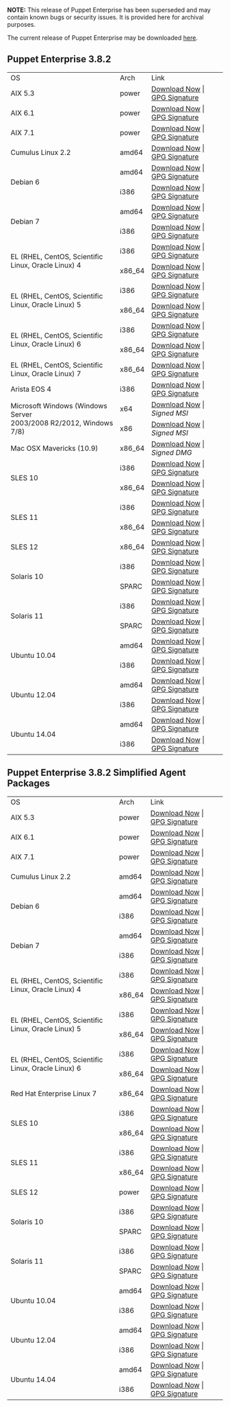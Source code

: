 <p><b>NOTE:</b> This release of Puppet Enterprise has been superseded and may contain known bugs or security issues. It is provided here for archival purposes.
</p><p>The current release of Puppet Enterprise may be downloaded <a href="/Readme.md">here</a>.

</p><h2 id="pe_382">Puppet Enterprise 3.8.2</h2>
<table>
<tbody>
<tr>
<td>OS</td>
<td>Arch</td>
<td>Link</td>
</tr>


<tr>
<td>AIX 5.3</td>
<td>power</td>
<td><a href="https://pm.puppetlabs.com/puppet-enterprise/3.8.2/puppet-enterprise-3.8.2-aix-5.3-power.tar.gz">Download Now</a> | <a href="https://pm.puppetlabs.com/puppet-enterprise/3.8.2/puppet-enterprise-3.8.2-aix-5.3-power.tar.gz.asc">GPG Signature</a></td>
</tr>

<tr>
<td>AIX 6.1</td>
<td>power</td>
<td><a href="https://pm.puppetlabs.com/puppet-enterprise/3.8.2/puppet-enterprise-3.8.2-aix-6.1-power.tar.gz">Download Now</a> | <a href="https://pm.puppetlabs.com/puppet-enterprise/3.8.2/puppet-enterprise-3.8.2-aix-6.1-power.tar.gz.asc">GPG Signature</a></td>
</tr>

<tr>
<td>AIX 7.1</td>
<td>power</td>
<td><a href="https://pm.puppetlabs.com/puppet-enterprise/3.8.2/puppet-enterprise-3.8.2-aix-7.1-power.tar.gz">Download Now</a> | <a href="https://pm.puppetlabs.com/puppet-enterprise/3.8.2/puppet-enterprise-3.8.2-aix-7.1-power.tar.gz.asc">GPG Signature</a></td>
</tr>


<tr>
<td>Cumulus Linux 2.2</td>
<td>amd64</td>
<td><a href="https://pm.puppetlabs.com/puppet-enterprise/3.8.2/puppet-enterprise-3.8.2-cumulus-2.2-amd64.tar.gz">Download Now</a> | <a href="https://pm.puppetlabs.com/puppet-enterprise/3.8.2/puppet-enterprise-3.8.2-cumulus-2.2-amd64.tar.gz.asc">GPG Signature</a></td>
</tr>


<tr>
<td rowspan="2">Debian 6</td>
<td>amd64</td>
<td><a href="https://pm.puppetlabs.com/puppet-enterprise/3.8.2/puppet-enterprise-3.8.2-debian-6-amd64.tar.gz">Download Now</a> | <a href="https://pm.puppetlabs.com/puppet-enterprise/3.8.2/puppet-enterprise-3.8.2-debian-6-amd64.tar.gz.asc">GPG Signature</a></td>
</tr>
<tr>
<td>i386</td>
<td><a href="https://pm.puppetlabs.com/puppet-enterprise/3.8.2/puppet-enterprise-3.8.2-debian-6-i386.tar.gz">Download Now</a> | <a href="https://pm.puppetlabs.com/puppet-enterprise/3.8.2/puppet-enterprise-3.8.2-debian-6-i386.tar.gz.asc">GPG Signature</a></td>
</tr>

<tr>
<td rowspan="2">Debian 7</td>
<td>amd64</td>
<td><a href="https://pm.puppetlabs.com/puppet-enterprise/3.8.2/puppet-enterprise-3.8.2-debian-7-amd64.tar.gz">Download Now</a> | <a href="https://pm.puppetlabs.com/puppet-enterprise/3.8.2/puppet-enterprise-3.8.2-debian-7-amd64.tar.gz.asc">GPG Signature</a></td>
</tr>
<tr>
<td>i386</td>
<td><a href="https://pm.puppetlabs.com/puppet-enterprise/3.8.2/puppet-enterprise-3.8.2-debian-7-i386.tar.gz">Download Now</a> | <a href="https://pm.puppetlabs.com/puppet-enterprise/3.8.2/puppet-enterprise-3.8.2-debian-7-i386.tar.gz.asc">GPG Signature</a></td>
</tr>


<tr>
<td rowspan="2">EL (RHEL, CentOS, Scientific Linux, Oracle Linux) 4</td>
<td>i386</td>
<td><a href="https://pm.puppetlabs.com/puppet-enterprise/3.8.2/puppet-enterprise-3.8.2-el-4-i386.tar.gz">Download Now</a> | <a href="https://pm.puppetlabs.com/puppet-enterprise/3.8.2/puppet-enterprise-3.8.2-el-4-i386.tar.gz.asc">GPG Signature</a></td>
</tr>
<tr>
<td>x86_64</td>
<td><a href="https://pm.puppetlabs.com/puppet-enterprise/3.8.2/puppet-enterprise-3.8.2-el-4-x86_64.tar.gz">Download Now</a> | <a href="https://pm.puppetlabs.com/puppet-enterprise/3.8.2/puppet-enterprise-3.8.2-el-4-x86_64.tar.gz.asc">GPG Signature</a></td>
</tr>

<tr>
<td rowspan="2">EL (RHEL, CentOS, Scientific Linux, Oracle Linux) 5</td>
<td>i386</td>
<td><a href="https://pm.puppetlabs.com/puppet-enterprise/3.8.2/puppet-enterprise-3.8.2-el-5-i386.tar.gz">Download Now</a> | <a href="https://pm.puppetlabs.com/puppet-enterprise/3.8.2/puppet-enterprise-3.8.2-el-5-i386.tar.gz.asc">GPG Signature</a></td>
</tr>
<tr>
<td>x86_64</td>
<td><a href="https://pm.puppetlabs.com/puppet-enterprise/3.8.2/puppet-enterprise-3.8.2-el-5-x86_64.tar.gz">Download Now</a> | <a href="https://pm.puppetlabs.com/puppet-enterprise/3.8.2/puppet-enterprise-3.8.2-el-5-x86_64.tar.gz.asc">GPG Signature</a></td>
</tr>

<tr>
<td rowspan="2">EL (RHEL, CentOS, Scientific Linux, Oracle Linux) 6</td>
<td>i386</td>
<td><a href="https://pm.puppetlabs.com/puppet-enterprise/3.8.2/puppet-enterprise-3.8.2-el-6-i386.tar.gz">Download Now</a> | <a href="https://pm.puppetlabs.com/puppet-enterprise/3.8.2/puppet-enterprise-3.8.2-el-6-i386.tar.gz.asc">GPG Signature</a></td>
</tr>
<tr>
<td>x86_64</td>
<td><a href="https://pm.puppetlabs.com/puppet-enterprise/3.8.2/puppet-enterprise-3.8.2-el-6-x86_64.tar.gz">Download Now</a> | <a href="https://pm.puppetlabs.com/puppet-enterprise/3.8.2/puppet-enterprise-3.8.2-el-6-x86_64.tar.gz.asc">GPG Signature</a></td>
</tr>

<tr>
<td>EL (RHEL, CentOS, Scientific Linux, Oracle Linux) 7</td>
<td>x86_64</td>
<td><a href="https://pm.puppetlabs.com/puppet-enterprise/3.8.2/puppet-enterprise-3.8.2-el-7-x86_64.tar.gz">Download Now</a> | <a href="https://pm.puppetlabs.com/puppet-enterprise/3.8.2/puppet-enterprise-3.8.2-el-7-x86_64.tar.gz.asc">GPG Signature</a></td>
</tr>


<tr>
<td>Arista EOS 4</td>
<td>i386</td>
<td><a href="https://pm.puppetlabs.com/puppet-enterprise/3.8.2/puppet-enterprise-3.8.2-eos-4-i386.swix">Download Now</a> | <a href="https://pm.puppetlabs.com/puppet-enterprise/3.8.2/puppet-enterprise-3.8.2-eos-4-i386.swix.asc">GPG Signature</a></td>
</tr>


<tr>
<td rowspan="2">Microsoft Windows (Windows Server <br>2003/2008 R2/2012, Windows 7/8)</td>
<td>x64</td>
<td><a href="http://pm.puppetlabs.com/puppet-enterprise/3.8.2/puppet-enterprise-3.8.2-x64.msi">Download Now</a> | <em>Signed MSI<em></em></em></td>
</tr>
<tr>
<td>x86</td>
<td><a href="http://pm.puppetlabs.com/puppet-enterprise/3.8.2/puppet-enterprise-3.8.2.msi">Download Now</a> | <em>Signed MSI<em></em></em></td>
</tr>


<tr>
<td>Mac OSX Mavericks (10.9)</td>
<td>x86_64</td>
<td><a href="https://pm.puppetlabs.com/puppet-enterprise/3.8.2/puppet-enterprise-3.8.2-osx-10.9-x86_64.dmg">Download Now</a> | <em>Signed DMG<em></em></em></td>
</tr>


<tr>
<td rowspan="2">SLES 10</td>
<td>i386</td>
<td><a href="https://pm.puppetlabs.com/puppet-enterprise/3.8.2/puppet-enterprise-3.8.2-sles-10-i386.tar.gz">Download Now</a> | <a href="https://pm.puppetlabs.com/puppet-enterprise/3.8.2/puppet-enterprise-3.8.2-sles-10-i386.tar.gz.asc">GPG Signature</a></td>
</tr>
<tr>
<td>x86_64</td>
<td><a href="https://pm.puppetlabs.com/puppet-enterprise/3.8.2/puppet-enterprise-3.8.2-sles-10-x86_64.tar.gz">Download Now</a> | <a href="https://pm.puppetlabs.com/puppet-enterprise/3.8.2/puppet-enterprise-3.8.2-sles-10-x86_64.tar.gz.asc">GPG Signature</a></td>
</tr>

<tr>
<td rowspan="2">SLES 11</td>
<td>i386</td>
<td><a href="https://pm.puppetlabs.com/puppet-enterprise/3.8.2/puppet-enterprise-3.8.2-sles-11-i386.tar.gz">Download Now</a> | <a href="https://pm.puppetlabs.com/puppet-enterprise/3.8.2/puppet-enterprise-3.8.2-sles-11-i386.tar.gz.asc">GPG Signature</a></td>
</tr>
<tr>
<td>x86_64</td>
<td><a href="https://pm.puppetlabs.com/puppet-enterprise/3.8.2/puppet-enterprise-3.8.2-sles-11-x86_64.tar.gz">Download Now</a> | <a href="https://pm.puppetlabs.com/puppet-enterprise/3.8.2/puppet-enterprise-3.8.2-sles-11-x86_64.tar.gz.asc">GPG Signature</a></td>
</tr>

<tr>
<td>SLES 12</td>
<td>x86_64</td>
<td><a href="https://pm.puppetlabs.com/puppet-enterprise/3.8.2/puppet-enterprise-3.8.2-sles-12-x86_64.tar.gz">Download Now</a> | <a href="https://pm.puppetlabs.com/puppet-enterprise/3.8.2/puppet-enterprise-3.8.2-sles-12-x86_64.tar.gz.asc">GPG Signature</a></td>
</tr>


<tr>
<td rowspan="2">Solaris 10</td>
<td>i386</td>
<td><a href="https://pm.puppetlabs.com/puppet-enterprise/3.8.2/puppet-enterprise-3.8.2-solaris-10-i386.tar.gz">Download Now</a> | <a href="https://pm.puppetlabs.com/puppet-enterprise/3.8.2/puppet-enterprise-3.8.2-solaris-10-i386.tar.gz.asc">GPG Signature</a></td>
</tr>
<tr>
<td>SPARC</td>
<td><a href="https://pm.puppetlabs.com/puppet-enterprise/3.8.2/puppet-enterprise-3.8.2-solaris-10-sparc.tar.gz">Download Now</a> | <a href="https://pm.puppetlabs.com/puppet-enterprise/3.8.2/puppet-enterprise-3.8.2-solaris-10-sparc.tar.gz.asc">GPG Signature</a></td>
</tr>

<tr>
<td rowspan="2">Solaris 11</td>
<td>i386</td>
<td><a href="https://pm.puppetlabs.com/puppet-enterprise/3.8.2/puppet-enterprise-3.8.2-solaris-11-i386.tar.gz">Download Now</a> | <a href="https://pm.puppetlabs.com/puppet-enterprise/3.8.2/puppet-enterprise-3.8.2-solaris-11-i386.tar.gz.asc">GPG Signature</a></td>
</tr>
<tr>
<td>SPARC</td>
<td><a href="https://pm.puppetlabs.com/puppet-enterprise/3.8.2/puppet-enterprise-3.8.2-solaris-11-sparc.tar.gz">Download Now</a> | <a href="https://pm.puppetlabs.com/puppet-enterprise/3.8.2/puppet-enterprise-3.8.2-solaris-11-sparc.tar.gz.asc">GPG Signature</a></td>
</tr>


<tr>
<td rowspan="2">Ubuntu 10.04</td>
<td>amd64</td>
<td><a href="https://pm.puppetlabs.com/puppet-enterprise/3.8.2/puppet-enterprise-3.8.2-ubuntu-10.04-amd64.tar.gz">Download Now</a> | <a href="https://pm.puppetlabs.com/puppet-enterprise/3.8.2/puppet-enterprise-3.8.2-ubuntu-10.04-amd64.tar.gz.asc">GPG Signature</a></td>
</tr>
<tr>
<td>i386</td>
<td><a href="https://pm.puppetlabs.com/puppet-enterprise/3.8.2/puppet-enterprise-3.8.2-ubuntu-10.04-i386.tar.gz">Download Now</a> | <a href="https://pm.puppetlabs.com/puppet-enterprise/3.8.2/puppet-enterprise-3.8.2-ubuntu-10.04-i386.tar.gz.asc">GPG Signature</a></td>
</tr>

<tr>
<td rowspan="2">Ubuntu 12.04</td>
<td>amd64</td>
<td><a href="https://pm.puppetlabs.com/puppet-enterprise/3.8.2/puppet-enterprise-3.8.2-ubuntu-12.04-amd64.tar.gz">Download Now</a> | <a href="https://pm.puppetlabs.com/puppet-enterprise/3.8.2/puppet-enterprise-3.8.2-ubuntu-12.04-amd64.tar.gz.asc">GPG Signature</a></td>
</tr>
<tr>
<td>i386</td>
<td><a href="https://pm.puppetlabs.com/puppet-enterprise/3.8.2/puppet-enterprise-3.8.2-ubuntu-12.04-i386.tar.gz">Download Now</a> | <a href="https://pm.puppetlabs.com/puppet-enterprise/3.8.2/puppet-enterprise-3.8.2-ubuntu-12.04-i386.tar.gz.asc">GPG Signature</a></td>
</tr>

<tr>
<td rowspan="2">Ubuntu 14.04</td>
<td>amd64</td>
<td><a href="https://pm.puppetlabs.com/puppet-enterprise/3.8.2/puppet-enterprise-3.8.2-ubuntu-14.04-amd64.tar.gz">Download Now</a> | <a href="https://pm.puppetlabs.com/puppet-enterprise/3.8.2/puppet-enterprise-3.8.2-ubuntu-14.04-amd64.tar.gz.asc">GPG Signature</a></td>
</tr>
<tr>
<td>i386</td>
<td><a href="https://pm.puppetlabs.com/puppet-enterprise/3.8.2/puppet-enterprise-3.8.2-ubuntu-14.04-i386.tar.gz">Download Now</a> | <a href="https://pm.puppetlabs.com/puppet-enterprise/3.8.2/puppet-enterprise-3.8.2-ubuntu-14.04-i386.tar.gz.asc">GPG Signature</a></td>
</tr>
</tbody>
</table>





<h2 id="pe_a_382">Puppet Enterprise 3.8.2 Simplified Agent Packages</h2>
<table>
<tbody>
<tr>
<td>OS</td>
<td>Arch</td>
<td>Link</td>
</tr>


<tr>
<td>AIX 5.3</td>
<td>power</td>
<td><a href="https://pm.puppetlabs.com/puppet-enterprise/3.8.2/puppet-enterprise-3.8.2-aix-5.3-power-agent.tar.gz">Download Now</a> | <a href="https://pm.puppetlabs.com/puppet-enterprise/3.8.2/puppet-enterprise-3.8.2-aix-5.3-power-agent.tar.gz.asc">GPG Signature</a></td>
</tr>

<tr>
<td>AIX 6.1</td>
<td>power</td>
<td><a href="https://pm.puppetlabs.com/puppet-enterprise/3.8.2/puppet-enterprise-3.8.2-aix-6.1-power-agent.tar.gz">Download Now</a> | <a href="https://pm.puppetlabs.com/puppet-enterprise/3.8.2/puppet-enterprise-3.8.2-aix-6.1-power-agent.tar.gz.asc">GPG Signature</a></td>
</tr>

<tr>
<td>AIX 7.1</td>
<td>power</td>
<td><a href="https://pm.puppetlabs.com/puppet-enterprise/3.8.2/puppet-enterprise-3.8.2-aix-7.1-power-agent.tar.gz">Download Now</a> | <a href="https://pm.puppetlabs.com/puppet-enterprise/3.8.2/puppet-enterprise-3.8.2-aix-7.1-power-agent.tar.gz.asc">GPG Signature</a></td>
</tr>


<tr>
<td>Cumulus Linux 2.2</td>
<td>amd64</td>
<td><a href="https://pm.puppetlabs.com/puppet-enterprise/3.8.2/puppet-enterprise-3.8.2-cumulus-2.2-amd64-agent.tar.gz">Download Now</a> | <a href="https://pm.puppetlabs.com/puppet-enterprise/3.8.2/puppet-enterprise-3.8.2-cumulus-2.2-amd64-agent.tar.gz.asc">GPG Signature</a></td>
</tr>


<tr>
<td rowspan="2">Debian 6</td>
<td>amd64</td>
<td><a href="https://pm.puppetlabs.com/puppet-enterprise/3.8.2/puppet-enterprise-3.8.2-debian-6-amd64-agent.tar.gz">Download Now</a> | <a href="https://pm.puppetlabs.com/puppet-enterprise/3.8.2/puppet-enterprise-3.8.2-debian-6-amd64-agent.tar.gz.asc">GPG Signature</a></td>
</tr>
<tr>
<td>i386</td>
<td><a href="https://pm.puppetlabs.com/puppet-enterprise/3.8.2/puppet-enterprise-3.8.2-debian-6-i386-agent.tar.gz">Download Now</a> | <a href="https://pm.puppetlabs.com/puppet-enterprise/3.8.2/puppet-enterprise-3.8.2-debian-6-i386-agent.tar.gz.asc">GPG Signature</a></td>
</tr>

<tr>
<td rowspan="2">Debian 7</td>
<td>amd64</td>
<td><a href="https://pm.puppetlabs.com/puppet-enterprise/3.8.2/puppet-enterprise-3.8.2-debian-7-amd64-agent.tar.gz">Download Now</a> | <a href="https://pm.puppetlabs.com/puppet-enterprise/3.8.2/puppet-enterprise-3.8.2-debian-7-amd64-agent.tar.gz.asc">GPG Signature</a></td>
</tr>
<tr>
<td>i386</td>
<td><a href="https://pm.puppetlabs.com/puppet-enterprise/3.8.2/puppet-enterprise-3.8.2-debian-7-i386-agent.tar.gz">Download Now</a> | <a href="https://pm.puppetlabs.com/puppet-enterprise/3.8.2/puppet-enterprise-3.8.2-debian-7-i386-agent.tar.gz.asc">GPG Signature</a></td>
</tr>


<tr>
<td rowspan="2">EL (RHEL, CentOS, Scientific Linux, Oracle Linux) 4</td>
<td>i386</td>
<td><a href="https://pm.puppetlabs.com/puppet-enterprise/3.8.2/puppet-enterprise-3.8.2-el-4-i386-agent.tar.gz">Download Now</a> | <a href="https://pm.puppetlabs.com/puppet-enterprise/3.8.2/puppet-enterprise-3.8.2-el-4-i386-agent.tar.gz.asc">GPG Signature</a></td>
</tr>
<tr>
<td>x86_64</td>
<td><a href="https://pm.puppetlabs.com/puppet-enterprise/3.8.2/puppet-enterprise-3.8.2-el-4-x86_64-agent.tar.gz">Download Now</a> | <a href="https://pm.puppetlabs.com/puppet-enterprise/3.8.2/puppet-enterprise-3.8.2-el-4-x86_64-agent.tar.gz.asc">GPG Signature</a></td>
</tr>

<tr>
<td rowspan="2">EL (RHEL, CentOS, Scientific Linux, Oracle Linux) 5</td>
<td>i386</td>
<td><a href="https://pm.puppetlabs.com/puppet-enterprise/3.8.2/puppet-enterprise-3.8.2-el-5-i386-agent.tar.gz">Download Now</a> | <a href="https://pm.puppetlabs.com/puppet-enterprise/3.8.2/puppet-enterprise-3.8.2-el-5-i386-agent.tar.gz.asc">GPG Signature</a></td>
</tr>
<tr>
<td>x86_64</td>
<td><a href="https://pm.puppetlabs.com/puppet-enterprise/3.8.2/puppet-enterprise-3.8.2-el-5-x86_64-agent.tar.gz">Download Now</a> | <a href="https://pm.puppetlabs.com/puppet-enterprise/3.8.2/puppet-enterprise-3.8.2-el-5-x86_64-agent.tar.gz.asc">GPG Signature</a></td>
</tr>

<tr>
<td rowspan="2">EL (RHEL, CentOS, Scientific Linux, Oracle Linux) 6</td>
<td>i386</td>
<td><a href="https://pm.puppetlabs.com/puppet-enterprise/3.8.2/puppet-enterprise-3.8.2-el-6-i386-agent.tar.gz">Download Now</a> | <a href="https://pm.puppetlabs.com/puppet-enterprise/3.8.2/puppet-enterprise-3.8.2-el-6-i386-agent.tar.gz.asc">GPG Signature</a></td>
</tr>
<tr>
<td>x86_64</td>
<td><a href="https://pm.puppetlabs.com/puppet-enterprise/3.8.2/puppet-enterprise-3.8.2-el-6-x86_64-agent.tar.gz">Download Now</a> | <a href="https://pm.puppetlabs.com/puppet-enterprise/3.8.2/puppet-enterprise-3.8.2-el-6-x86_64-agent.tar.gz.asc">GPG Signature</a></td>
</tr>

<tr>
<td>Red Hat Enterprise Linux 7</td>
<td>x86_64</td>
<td><a href="https://pm.puppetlabs.com/puppet-enterprise/3.8.2/puppet-enterprise-3.8.2-el-7-x86_64-agent.tar.gz">Download Now</a> | <a href="https://pm.puppetlabs.com/puppet-enterprise/3.8.2/puppet-enterprise-3.8.2-el-7-x86_64-agent.tar.gz.asc">GPG Signature</a></td>
</tr>


<tr>
<td rowspan="2">SLES 10</td>
<td>i386</td>
<td><a href="https://pm.puppetlabs.com/puppet-enterprise/3.8.2/puppet-enterprise-3.8.2-sles-10-i386-agent.tar.gz">Download Now</a> | <a href="https://pm.puppetlabs.com/puppet-enterprise/3.8.2/puppet-enterprise-3.8.2-sles-10-i386-agent.tar.gz.asc">GPG Signature</a></td>
</tr>
<tr>
<td>x86_64</td>
<td><a href="https://pm.puppetlabs.com/puppet-enterprise/3.8.2/puppet-enterprise-3.8.2-sles-10-x86_64-agent.tar.gz">Download Now</a> | <a href="https://pm.puppetlabs.com/puppet-enterprise/3.8.2/puppet-enterprise-3.8.2-sles-10-x86_64-agent.tar.gz.asc">GPG Signature</a></td>
</tr>

<tr>
<td rowspan="2">SLES 11</td>
<td>i386</td>
<td><a href="https://pm.puppetlabs.com/puppet-enterprise/3.8.2/puppet-enterprise-3.8.2-sles-11-i386-agent.tar.gz">Download Now</a> | <a href="https://pm.puppetlabs.com/puppet-enterprise/3.8.2/puppet-enterprise-3.8.2-sles-11-i386-agent.tar.gz.asc">GPG Signature</a></td>
</tr>
<tr>
<td>x86_64</td>
<td><a href="https://pm.puppetlabs.com/puppet-enterprise/3.8.2/puppet-enterprise-3.8.2-sles-11-x86_64-agent.tar.gz">Download Now</a> | <a href="https://pm.puppetlabs.com/puppet-enterprise/3.8.2/puppet-enterprise-3.8.2-sles-11-x86_64-agent.tar.gz.asc">GPG Signature</a></td>
</tr>

<tr>
<td>SLES 12</td>
<td>power</td>
<td><a href="https://pm.puppetlabs.com/puppet-enterprise/3.8.2/puppet-enterprise-3.8.2-sles-12-x86_64-agent.tar.gz">Download Now</a> | <a href="https://pm.puppetlabs.com/puppet-enterprise/3.8.2/puppet-enterprise-3.8.2-sles-12-x86_64-agent.tar.gz.asc">GPG Signature</a></td>
</tr>


<tr>
<td rowspan="2">Solaris 10</td>
<td>i386</td>
<td><a href="https://pm.puppetlabs.com/puppet-enterprise/3.8.2/puppet-enterprise-3.8.2-solaris-10-i386-agent.tar.gz">Download Now</a> | <a href="https://pm.puppetlabs.com/puppet-enterprise/3.8.2/puppet-enterprise-3.8.2-solaris-10-i386-agent.tar.gz.asc">GPG Signature</a></td>
</tr>
<tr>
<td>SPARC</td>
<td><a href="https://pm.puppetlabs.com/puppet-enterprise/3.8.2/puppet-enterprise-3.8.2-solaris-10-sparc-agent.tar.gz">Download Now</a> | <a href="https://pm.puppetlabs.com/puppet-enterprise/3.8.2/puppet-enterprise-3.8.2-solaris-10-sparc-agent.tar.gz.asc">GPG Signature</a></td>
</tr>

<tr>
<td rowspan="2">Solaris 11</td>
<td>i386</td>
<td><a href="https://pm.puppetlabs.com/puppet-enterprise/3.8.2/puppet-enterprise-3.8.2-solaris-11-i386-agent.tar.gz">Download Now</a> | <a href="https://pm.puppetlabs.com/puppet-enterprise/3.8.2/puppet-enterprise-3.8.2-solaris-11-i386-agent.tar.gz.asc">GPG Signature</a></td>
</tr>
<tr>
<td>SPARC</td>
<td><a href="https://pm.puppetlabs.com/puppet-enterprise/3.8.2/puppet-enterprise-3.8.2-solaris-11-sparc-agent.tar.gz">Download Now</a> | <a href="https://pm.puppetlabs.com/puppet-enterprise/3.8.2/puppet-enterprise-3.8.2-solaris-11-sparc-agent.tar.gz.asc">GPG Signature</a></td>
</tr>


<tr>
<td rowspan="2">Ubuntu 10.04</td>
<td>amd64</td>
<td><a href="https://pm.puppetlabs.com/puppet-enterprise/3.8.2/puppet-enterprise-3.8.2-ubuntu-10.04-amd64-agent.tar.gz">Download Now</a> | <a href="https://pm.puppetlabs.com/puppet-enterprise/3.8.2/puppet-enterprise-3.8.2-ubuntu-10.04-amd64-agent.tar.gz.asc">GPG Signature</a></td>
</tr>
<tr>
<td>i386</td>
<td><a href="https://pm.puppetlabs.com/puppet-enterprise/3.8.2/puppet-enterprise-3.8.2-ubuntu-10.04-i386-agent.tar.gz">Download Now</a> | <a href="https://pm.puppetlabs.com/puppet-enterprise/3.8.2/puppet-enterprise-3.8.2-ubuntu-10.04-i386-agent.tar.gz.asc">GPG Signature</a></td>
</tr>

<tr>
<td rowspan="2">Ubuntu 12.04</td>
<td>amd64</td>
<td><a href="https://pm.puppetlabs.com/puppet-enterprise/3.8.2/puppet-enterprise-3.8.2-ubuntu-12.04-amd64-agent.tar.gz">Download Now</a> | <a href="https://pm.puppetlabs.com/puppet-enterprise/3.8.2/puppet-enterprise-3.8.2-ubuntu-12.04-amd64-agent.tar.gz.asc">GPG Signature</a></td>
</tr>
<tr>
<td>i386</td>
<td><a href="https://pm.puppetlabs.com/puppet-enterprise/3.8.2/puppet-enterprise-3.8.2-ubuntu-12.04-i386-agent.tar.gz">Download Now</a> | <a href="https://pm.puppetlabs.com/puppet-enterprise/3.8.2/puppet-enterprise-3.8.2-ubuntu-12.04-i386-agent.tar.gz.asc">GPG Signature</a></td>
</tr>

<tr>
<td rowspan="2">Ubuntu 14.04</td>
<td>amd64</td>
<td><a href="https://pm.puppetlabs.com/puppet-enterprise/3.8.2/puppet-enterprise-3.8.2-ubuntu-14.04-amd64-agent.tar.gz">Download Now</a> | <a href="https://pm.puppetlabs.com/puppet-enterprise/3.8.2/puppet-enterprise-3.8.2-ubuntu-14.04-amd64-agent.tar.gz.asc">GPG Signature</a></td>
</tr>
<tr>
<td>i386</td>
<td><a href="https://pm.puppetlabs.com/puppet-enterprise/3.8.2/puppet-enterprise-3.8.2-ubuntu-14.04-i386-agent.tar.gz">Download Now</a> | <a href="https://pm.puppetlabs.com/puppet-enterprise/3.8.2/puppet-enterprise-3.8.2-ubuntu-14.04-i386-agent.tar.gz.asc">GPG Signature</a></td>
</tr>
</tbody>
</table>
